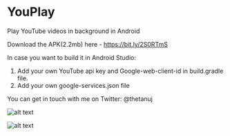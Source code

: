 # YouPlay
Play YouTube videos in background in Android

Download the APK(2.2mb) here - https://bit.ly/2S0RTmS

In case you want to build it in Android Studio:
1. Add your own YouTube api key and Google-web-client-id in build.gradle file.
2. Add your own google-services.json file

You can get in touch with me on Twitter: @thetanuj 

![alt text](https://lh3.googleusercontent.com/JeU679f-8x_1N8hj_Iyae5LF-tyRWTqnCK_1GwDdBnXk3KG724j8F3GCxUZZxfm1Upt-=w1440-h620)

![alt text](https://lh3.googleusercontent.com/UbPms3Wvbwg12lq9Tx5Bh_CPF9Ly1Jx1IINCKyrVmrtdbbeavmEIKlOEvRGTf3zsQ9c=w1440-h620)
